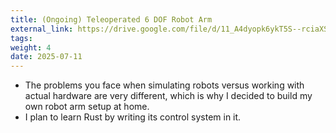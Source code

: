 ```yaml
---
title: (Ongoing) Teleoperated 6 DOF Robot Arm
external_link: https://drive.google.com/file/d/11_A4dyopk6ykT5S--rciaXSho9IaOo9-/view?usp=drive_link
tags:
weight: 4
date: 2025-07-11
---
```


- The problems you face when simulating robots versus working with actual hardware are very different, which is why I decided to build my own robot arm setup at home.
- I plan to learn Rust by writing its control system in it.
<!--more-->

